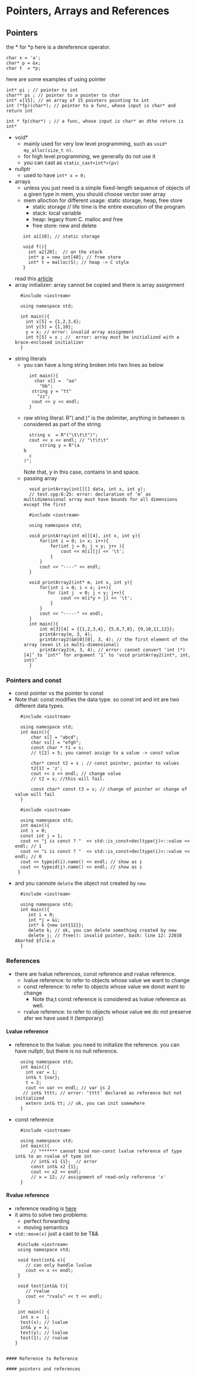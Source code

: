 # Pointers, Arrays and References

## Pointers
the * for *p here is a dereference operator.
```
char x = 'a';
char* p = &x;
char t  = *p;
```
here are some examples of using pointer
```
int* pi ; // pointer to int
char** ps ; // pointer to a pointer to char
int* x[15]; // an array of 15 pointers pointing to int
int (*fp)(char*); // pointer to a func, whose input is char* and return int

int * fp(char*) ; // a func, whose input is char* an dthe return is int*

```
* void*
  * mainly used for very low level programming, such as `void* my_alloc(size_t n)`.
  * for high level programming, we generally do not use it
  * you can cast as `static_cast<int*>(pv)`
* nullptr
  * used to have `int* x = 0;`
* arrays
  * unless you just need is a simple fixed-length sequence of objects of a given type in mem, you should choose vector over array
  * mem alloction for different usage: static storage, heap, free store
    * static storage // life time is the entire execution of the program
    * stack: local variable
    * heap: legacy from C. malloc and free
    * free store: new and delete
  ```
     int a1[10]; // static storage
     
     void f(){
       int a2[20];  // on the stack 
       int* p = new int[40]; // free store
       int* t = malloc(5); // heap -> C style
     }
  ```
  read this [article](https://www.moderncplusplus.com/free-store-vs-heap/)
* array initializer: array cannot be copied and there is array assignment
  ```
    #include <iostream>

    using namespace std;

    int main(){
      int x[5] = {1,2,3,4};
      int y[5] = {1,10};
      y = x; // error: invalid array assignment
      int t[5] = x ; //  error: array must be initialized with a brace-enclosed initializer
    } 
  ```
* string literals
  * you can have a long string broken into two lines as below
    ```
      int main(){
        char x[] =  "aa"
          "bb";
       string y = "tt"
         "zz";
       cout << y << endl;
      }
    ```
  * raw string literal:  R"( and )" is the delimiter, anything in between is considered as part of the string
    ```
      string x  = R"("\t\t\t")";
      cout << x << endl; // "\t\t\t"
          string y = R"(a
    b
      c
    )";
    ``` 
    Note that, y in this case, contains \n and space.
  * passing array
    ```
      void printArray(int[][] data, int x, int y);
      // test.cpp:6:25: error: declaration of ‘m’ as multidimensional array must have bounds for all dimensions except the first
    ```
    ```
      #include <iostream>

      using namespace std;

      void printArray(int m[][4], int x, int y){
          for(int i = 0; i< x; i++){
              for(int j = 0; j < y; j++ ){
                  cout << m[i][j] << '\t';
              }
          }
          cout << "----" << endl;
      }

      void printArray2(int* m, int x, int y){
          for(int i = 0; i < x; i++){
             for (int j  = 0; j < y; j++){
                  cout << m[i*y + j] << '\t';
              }
          }
          cout << "-----" << endl;
      }
      int main(){
          int m[3][4] = {{1,2,3,4}, {5,6,7,8}, {9,10,11,12}};
          printArray(m, 3, 4);
          printArray2(&m[0][0], 3, 4); // the first element of the array (even it is multi-dimensional)
          printArray2(m, 3, 4); // error: cannot convert ‘int (*)[4]’ to ‘int*’ for argument ‘1’ to ‘void printArray2(int*, int, int)’
      }
    ```
### Pointers and const
* const pointer vs the pointer to const
* Note that: const modifies the data type. so const int and int are two different data types. 
  ```
    #include <iostream> 

    using namespace std;
    int main(){
        char s[] = "abcd";
        char ss[] = "efgh";
        const char * t1 = s; 
        // t[2] = 5; you cannot assign to a value -> const value 
    
        char* const t2 = s ; // const pointer, pointer to values 
        t2[1] = 'z';
        cout << s << endl; // change value 
        // t2 = s; //this will fail.
    
        const char* const t3 = s; // change of pointer or change of value will fail   
    }
  ```
  ```
    #include <iostream> 

    using namespace std;
    int main(){
    int i = 0;
    const int j = 1; 
    cout << "j is const ? "  << std::is_const<decltype(j)>::value << endl; // 1
    cout << "i is const ? "  << std::is_const<decltype(i)>::value << endl; // 0
    cout << typeid(i).name() << endl; // show as i
    cout << typeid(j).name() << endl; // show as i
   }
  ```
* and you cannote `delete` the object not created by `new`. 
  ```
    #include <iostream> 

    using namespace std;
    int main(){
       int i = 0;
       int *j = &i;
       int* k {new int{12}};
       delete k; // ok, you can delete something created by new
       delete j; // free(): invalid pointer, bash: line 12: 22038 Aborted $file.o
    }
  ```
### References 
* there are lvalue references, const reference and rvalue reference.
  * lvalue reference: to refer to objects whose value we want to change
  * const reference: to refer to objects whose value we donot want to change 
    * Note tha,t const reference is considered as lvalue reference as well.  
  * rvalue reference: to refer to objects whose value we do not preserve afer we have used it (temporary)

#### Lvalue reference
* reference to the lvalue. you need to initialize the reference. you can have nullptr, but there is no null reference.
  ```
    using namespace std;
    int main(){
      int var = 1;
      int& t {var};
      t = 2;
      cout << var << endl; // var is 2
     // int& tttt; // error: ‘tttt’ declared as reference but not initialized
      extern int& tt; // ok, you can init somewhere 
    }
  ```
* const reference
  ```
    #include <iostream> 

    using namespace std;
    int main(){
        // ******* cannot bind non-const lvalue reference of type int& to an rvalue of tyoe int 
        // int& x1 {1};  // error 
        const int& x2 {1};
        cout << x2 << endl;
        // x = 12; // assignment of read-only reference 'x'
    }

  ```
#### Rvalue reference 
* reference reading is [here](http://thbecker.net/articles/rvalue_references/section_01.html)
* it aims to solve two problems: 
  *  perfect forwarding
  *  moving semantics
* `std::move(x)` just a cast to be T&&
  ```
   #include <iostream>
   using namespace std;

   void test(int& x){
      // can only handle lvalue
      cout << x << endl;
   }

   void test(int&& t){
      // rvalue
      cout << "rvalu" << t << endl;
   }

   int main() {
    int x =  1;
    test(x); // lvalue
    int& y = x; 
    test(y); // lvalue
    test(1); // rvalue
  }
```

#### Reference to Reference 

#### pointers and references 
